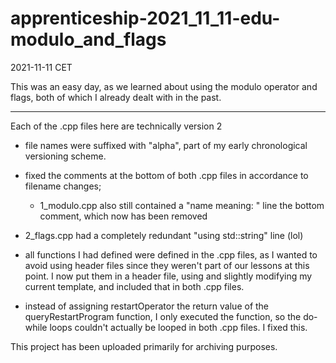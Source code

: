 # apprenticeship-2021_11_11-edu-modulo_and_flags
2021-11-11 CET

This was an easy day, as we learned about using the modulo operator and flags, both of which I already dealt with in the past.
__________

Each of the .cpp files here are technically version 2

 - file names were suffixed with "alpha", part of my early chronological versioning scheme.
 - fixed the comments at the bottom of both .cpp files in accordance to filename changes;
   - 1_modulo.cpp also still contained a "name meaning: " line the bottom comment, which now has been removed

 - 2_flags.cpp had a completely redundant "using std::string" line (lol)

 - all functions I had defined were defined in the .cpp files, as I wanted to avoid using header files since they weren't part of our lessons at this point. I now put them in a header file, using and slightly modifying my current template, and included that in both .cpp files.

 - instead of assigning restartOperator the return value of the queryRestartProgram function, I only executed the function, so the do-while loops couldn't actually be looped in both .cpp files. I fixed this.

This project has been uploaded primarily for archiving purposes.
